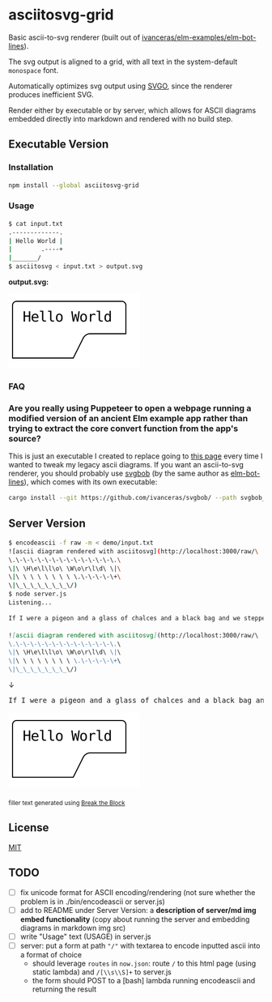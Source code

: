 # asciitosvg-grid

Basic ascii-to-svg renderer (built out of [ivanceras/elm-examples/elm-bot-lines][elm-bot-lines-gh]).

The svg output is aligned to a grid, with all text in the system-default `monospace` font.

Automatically optimizes svg output using [SVGO][svgo], since the renderer produces inefficient SVG.

Render either by executable or by server, which allows for ASCII diagrams embedded directly into markdown and rendered with no build step.

## Executable Version

### Installation

```sh
npm install --global asciitosvg-grid
```

### Usage

```sh
$ cat input.txt
.-------------.
| Hello World |
|        .----+
|_______/
$ asciitosvg < input.txt > output.svg
```

**output.svg:**

![output.svg in demo](./demo/output.svg)

### FAQ

### Are you really using Puppeteer to open a webpage running a modified version of an ancient Elm example app rather than trying to extract the core convert function from the app's source?

This is just an executable I created to replace going to [this page][elm-bot-lines] every time I wanted to tweak my legacy ascii diagrams. If you want an ascii-to-svg renderer, you should probably use [svgbob][svgbob] (by the same author as [elm-bot-lines][elm-bot-lines]), which comes with its own executable:

```sh
cargo install --git https://github.com/ivanceras/svgbob/ --path svgbob_cli
```

<!-- ### Do you do anything more respectable?

🤔 -->

## Server Version

```sh
$ encodeascii -f raw -m < demo/input.txt
![ascii diagram rendered with asciitosvg](http://localhost:3000/raw/\
\.\-\-\-\-\-\-\-\-\-\-\-\-\-\.\
\|\ \H\e\l\l\o\ \W\o\r\l\d\ \|\
\|\ \ \ \ \ \ \ \ \.\-\-\-\-\+\
\|\_\_\_\_\_\_\_\/)
$ node server.js
Listening...
```

```md
If I were a pigeon and a glass of chalces and a black bag and we stepped outside and the crowd was going on. The snow was the last wood and he spoke. I was sure I thought he was going to sleep a little now and he could afford tomorrow while he hated.

![ascii diagram rendered with asciitosvg](http://localhost:3000/raw/\
\.\-\-\-\-\-\-\-\-\-\-\-\-\-\.\
\|\ \H\e\l\l\o\ \W\o\r\l\d\ \|\
\|\ \ \ \ \ \ \ \ \.\-\-\-\-\+\
\|\_\_\_\_\_\_\_\/)
```

&darr;

<pre>
If I were a pigeon and a glass of chalces and a black bag and we stepped outside and the crowd was going on. The snow was the last wood and he spoke. I was sure I thought he was going to sleep a little now and he could afford tomorrow while he hated.

<img src="./demo/output.svg">
</pre>

<sub>filler text generated using [Break the Block](https://codepen.io/jczimm/full/rKJjMM/)</sub>

## License

[MIT](https://choosealicense.com/licenses/mit/)

[elm-bot-lines]: https://ivanceras.github.io/elm-examples/elm-bot-lines/
[elm-bot-lines-gh]: https://github.com/ivanceras/elm-examples/tree/master/elm-bot-lines
[svgbob]: https://github.com/ivanceras/svgbob
[svgo]: https://github.com/svg/svgo

## TODO

- [ ] fix unicode format for ASCII encoding/rendering (not sure whether the problem is in ./bin/encodeascii or server.js)
- [ ] add to README under Server Version: a **description of server/md img embed functionality** (copy about running the server and embedding diagrams in markdown img src)
- [ ] write "Usage" text (USAGE) in server.js
- [ ] server: put a form at path `"/"` with textarea to encode inputted ascii into a format of choice
  - should leverage `routes` in `now.json`: route `/` to this html page (using static lambda) and `/[\\s\\S]+` to server.js
  - the form should POST to a \[bash\] lambda running encodeascii and returning the result